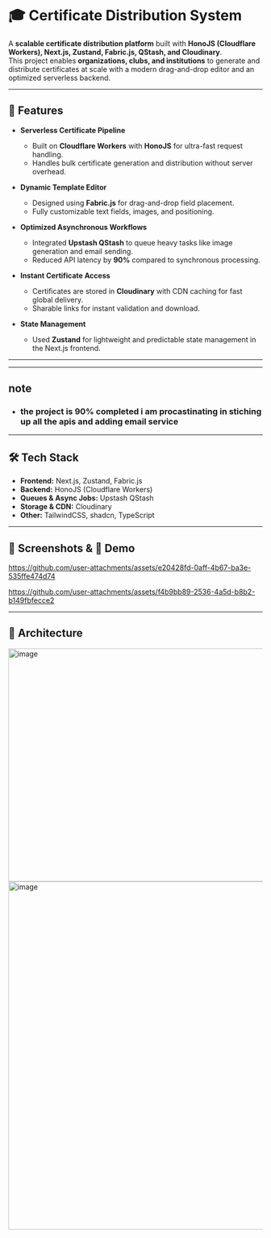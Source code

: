 # 🎓 Certificate Distribution System

A **scalable certificate distribution platform** built with **HonoJS (Cloudflare Workers), Next.js, Zustand, Fabric.js, QStash, and Cloudinary**.  
This project enables **organizations, clubs, and institutions** to generate and distribute certificates at scale with a modern drag-and-drop editor and an optimized serverless backend.

---

## 🚀 Features

- **Serverless Certificate Pipeline**  
  - Built on **Cloudflare Workers** with **HonoJS** for ultra-fast request handling.  
  - Handles bulk certificate generation and distribution without server overhead.  

- **Dynamic Template Editor**  
  - Designed using **Fabric.js** for drag-and-drop field placement.  
  - Fully customizable text fields, images, and positioning.  

- **Optimized Asynchronous Workflows**  
  - Integrated **Upstash QStash** to queue heavy tasks like image generation and email sending.  
  - Reduced API latency by **90%** compared to synchronous processing.  

- **Instant Certificate Access**  
  - Certificates are stored in **Cloudinary** with CDN caching for fast global delivery.  
  - Sharable links for instant validation and download.  

- **State Management**  
  - Used **Zustand** for lightweight and predictable state management in the Next.js frontend.  

---

---
## note 
- ### the project is 90% completed i am procastinating in stiching up all the apis and adding email service
---

## 🛠️ Tech Stack

- **Frontend:** Next.js, Zustand, Fabric.js  
- **Backend:** HonoJS (Cloudflare Workers)  
- **Queues & Async Jobs:** Upstash QStash  
- **Storage & CDN:** Cloudinary  
- **Other:** TailwindCSS, shadcn, TypeScript  

---

## 📸 Screenshots & 🎥 Demo



https://github.com/user-attachments/assets/e20428fd-0aff-4b67-ba3e-535ffe474d74



https://github.com/user-attachments/assets/f4b9bb89-2536-4a5d-b8b2-b149fbfecce2





---

## 🧩 Architecture

<img width="835" height="462" alt="image" src="https://github.com/user-attachments/assets/878c1be2-38e3-45f1-a51e-2dccf1d1c1a6" />

<img width="1347" height="690" alt="image" src="https://github.com/user-attachments/assets/cc3bc3b0-54b0-485d-bdc7-e1d5fcec532c" />


